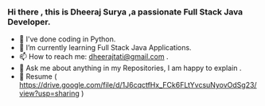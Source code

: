 ### Hi there , this is Dheeraj Surya ,a passionate Full Stack Java Developer.
- 🔭 I've done coding in Python.
- 🌱 I’m currently learning Full Stack Java Applications.
- 📫 How to reach me: dheerajtati@gmail.com .
- 💬 Ask me about anything in my Repositories, I am happy to explain .
- 📝 Resume ( https://drive.google.com/file/d/1J6cqctfHx_FCk6FLtYvcsuNyovOdSg23/view?usp=sharing )


<!--
**DheerajSurya/DheerajSurya** is a ✨ _special_ ✨ repository because its `README.md` (this file) appears on your GitHub profile.

Here are some ideas to get you started:

- 🔭 I’m currently working on ...
- 🌱 I’m currently learning ...
- 👯 I’m looking to collaborate on ...
- 🤔 I’m looking for help with ...
- 💬 Ask me about ...
- 📫 How to reach me: ...
- 😄 Pronouns: ...
- ⚡ Fun fact: ...
-->
